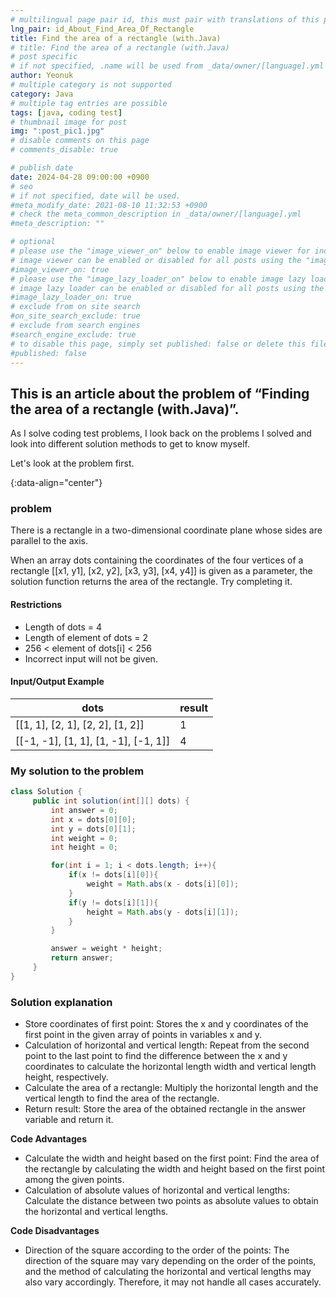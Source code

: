 ```yaml
---
# multilingual page pair id, this must pair with translations of this page. (This name must be unique)
lng_pair: id_About_Find_Area_Of_Rectangle
title: Find the area of a rectangle (with.Java)
# title: Find the area of a rectangle (with.Java)
# post specific
# if not specified, .name will be used from _data/owner/[language].yml
author: Yeonuk
# multiple category is not supported
category: Java
# multiple tag entries are possible
tags: [java, coding test]
# thumbnail image for post
img: ":post_pic1.jpg"
# disable comments on this page
# comments_disable: true

# publish date
date: 2024-04-28 09:00:00 +0900
# seo
# if not specified, date will be used.
#meta_modify_date: 2021-08-10 11:32:53 +0900
# check the meta_common_description in _data/owner/[language].yml
#meta_description: ""

# optional
# please use the "image_viewer_on" below to enable image viewer for individual pages or posts (_posts/ or [language]/_posts folders).
# image viewer can be enabled or disabled for all posts using the "image_viewer_posts: true" setting in _data/conf/main.yml.
#image_viewer_on: true
# please use the "image_lazy_loader_on" below to enable image lazy loader for individual pages or posts (_posts/ or [language]/_posts folders).
# image lazy loader can be enabled or disabled for all posts using the "image_lazy_loader_posts: true" setting in _data/conf/main.yml.
#image_lazy_loader_on: true
# exclude from on site search
#on_site_search_exclude: true
# exclude from search engines
#search_engine_exclude: true
# to disable this page, simply set published: false or delete this file
#published: false
---
```


<!-- outline-start -->

## This is an article about the problem of “Finding the area of a rectangle (with.Java)”.

As I solve coding test problems, I look back on the problems I solved and look into different solution methods to get to know myself.

Let's look at the problem first.

{:data-align="center"}

<!-- outline-end -->

### problem

There is a rectangle in a two-dimensional coordinate plane whose sides are parallel to the axis.

When an array dots containing the coordinates of the four vertices of a rectangle [[x1, y1], [x2, y2], [x3, y3], [x4, y4]] is given as a parameter, the solution function returns the area of the rectangle. Try completing it.

#### Restrictions

- Length of dots = 4
- Length of element of dots = 2
- 256 < element of dots[i] < 256
- Incorrect input will not be given.

#### Input/Output Example

<!-- | array | height | result |
| -------------------- | ------ | ------ |
| [149, 180, 192, 170] | 167 | 3 |
| [180, 120, 140] | 190 | 0 | -->

| dots                                 | result |
| ------------------------------------ | ------ |
| [[1, 1], [2, 1], [2, 2], [1, 2]]     | 1      |
| [[-1, -1], [1, 1], [1, -1], [-1, 1]] | 4      |

### My solution to the problem

```java
class Solution {
     public int solution(int[][] dots) {
         int answer = 0;
         int x = dots[0][0];
         int y = dots[0][1];
         int weight = 0;
         int height = 0;

         for(int i = 1; i < dots.length; i++){
             if(x != dots[i][0]){
                 weight = Math.abs(x - dots[i][0]);
             }
             if(y != dots[i][1]){
                 height = Math.abs(y - dots[i][1]);
             }
         }

         answer = weight * height;
         return answer;
     }
}
```

### Solution explanation

- Store coordinates of first point: Stores the x and y coordinates of the first point in the given array of points in variables x and y.
- Calculation of horizontal and vertical length: Repeat from the second point to the last point to find the difference between the x and y coordinates to calculate the horizontal length width and vertical length height, respectively.
- Calculate the area of a rectangle: Multiply the horizontal length and the vertical length to find the area of the rectangle.
- Return result: Store the area of the obtained rectangle in the answer variable and return it.

**Code Advantages**

- Calculate the width and height based on the first point: Find the area of the rectangle by calculating the width and height based on the first point among the given points.
- Calculation of absolute values of horizontal and vertical lengths: Calculate the distance between two points as absolute values to obtain the horizontal and vertical lengths.

**Code Disadvantages**

- Direction of the square according to the order of the points: The direction of the square may vary depending on the order of the points, and the method of calculating the horizontal and vertical lengths may also vary accordingly. Therefore, it may not handle all cases accurately.
